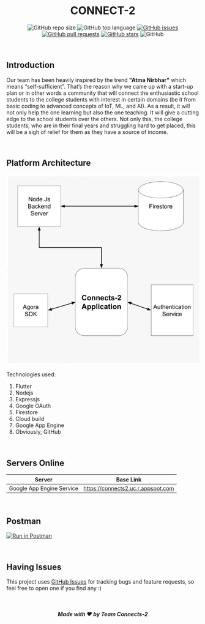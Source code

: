 <div align="center">

# CONNECT-2

![GitHub repo size](https://img.shields.io/github/repo-size/ShirshaDatta/Connects-2)
![GitHub top language](https://img.shields.io/github/languages/top/ShirshaDatta/Connects-2)
[![GitHub issues](https://img.shields.io/github/issues/ShirshaDatta/Connects-2)](https://github.com/sarthakpranesh/IC469_ECHO/issues)
[![GitHub pull requests](https://img.shields.io/github/issues-pr/ShirshaDatta/Connects-2)](https://github.com/ShirshaDatta/Connects-2/pulls)
[![GitHub stars](https://img.shields.io/github/stars/ShirshaDatta/Connects-2)](https://github.com/sarthakpranesh/ShirshaDatta/Connects-2)
![GitHub](https://img.shields.io/github/license/ShirshaDatta/Connects-2)

</div>

<br />

## Introduction

<p>
Our team has been heavily inspired by the trend <b>"Atma Nirbhar"</b> which means “self-sufficient”. That’s the reason why we came up with a start-up plan or in other words a community that will connect the enthusiastic school students to the college students with interest in certain domains (be it from basic coding to advanced concepts of IoT, ML, and AI). As a result, it will not only help the one learning but also the one teaching. It will give a cutting edge to the school students over the others. Not only this, the college students, who are in their final years and struggling hard to get placed, this will be a sigh of relief for them as they have a source of income.
<div align="center">


</div>
</p>


<br />

## Platform Architecture

<div align="center">

<img src="readme_assets/platform.png" alt="Echo System Architecture" />

</div>

Technologies used:
1. Flutter
2. Nodejs
3. Expressjs
4. Google OAuth
5. Firestore
6. Cloud build
7. Google App Engine
8. Obviously, GitHub

<br />

## Servers Online
|Server   |Base Link   |
|---|---|
| Google App Engine Service | https://connects2.uc.r.appspot.com    |

<br />

## Postman
[![Run in Postman](https://run.pstmn.io/button.svg)](https://documenter.getpostman.com/view/7043620/TVRefBj6)

<br />

## Having Issues
This project uses [GitHub Issues](https://github.com/ShirshaDatta/Connects-2/issues) for tracking bugs and feature requests, so feel free to open one if you find any :)

<br />

<div align="center">

##### Made with ❤️ by Team Connects-2

</div>

